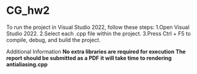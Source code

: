 # CG_hw2
To run the project in Visual Studio 2022, follow these steps:
1.Open Visual Studio 2022.
2.Select each .cpp file within the project.
3.Press Ctrl + F5 to compile, debug, and build the project.

Additional Information
**No extra libraries are required for execution**
**The report should be submitted as a PDF**
**it will take time to rendering antialiasing.cpp**
